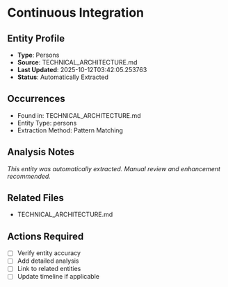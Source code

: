 # Continuous Integration

## Entity Profile
- **Type**: Persons
- **Source**: TECHNICAL_ARCHITECTURE.md
- **Last Updated**: 2025-10-12T03:42:05.253763
- **Status**: Automatically Extracted

## Occurrences
- Found in: TECHNICAL_ARCHITECTURE.md
- Entity Type: persons
- Extraction Method: Pattern Matching

## Analysis Notes
*This entity was automatically extracted. Manual review and enhancement recommended.*

## Related Files
- TECHNICAL_ARCHITECTURE.md

## Actions Required
- [ ] Verify entity accuracy
- [ ] Add detailed analysis
- [ ] Link to related entities
- [ ] Update timeline if applicable
